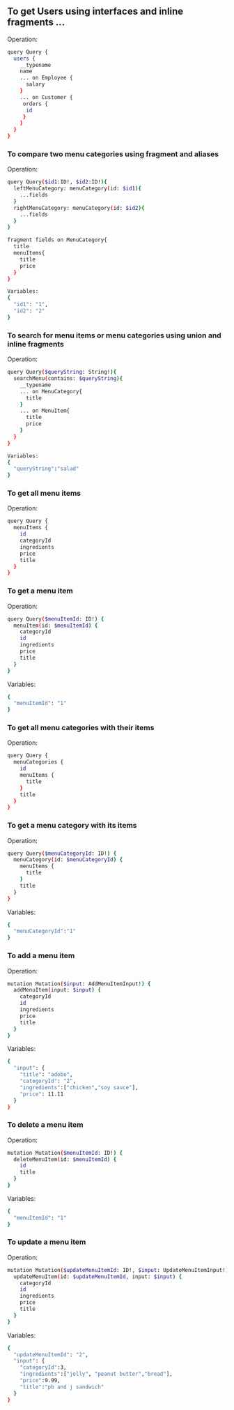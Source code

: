 ## To get Users using interfaces and inline fragments ...

Operation:

```bash
query Query {
  users {
    __typename
    name
    ... on Employee {
      salary
    }
    ... on Customer {
     orders {
      id
     }
    }
  }
}
```

### To compare two menu categories using fragment and aliases

Operation:

```bash
query Query($id1:ID!, $id2:ID!){
  leftMenuCategory: menuCategory(id: $id1){
    ...fields
  }
  rightMenuCategory: menuCategory(id: $id2){
    ...fields
  }
}

fragment fields on MenuCategory{
  title
  menuItems{
    title
    price
  }
}
```

```bash
Variables:
{
  "id1": "1",
  "id2": "2"
}
```

### To search for menu items or menu categories using union and inline fragments

Operation:

```bash
query Query($queryString: String!){
  searchMenu(contains: $queryString){
    __typename
    ... on MenuCategory{
      title
    }
    ... on MenuItem{
      title
      price
    }
  }
}
```

```bash
Variables:
{
  "queryString":"salad"
}
```

### To get all menu items

Operation:

```bash
query Query {
  menuItems {
    id
    categoryId
    ingredients
    price
    title
  }
}
```

### To get a menu item

Operation:

```bash
query Query($menuItemId: ID!) {
  menuItem(id: $menuItemId) {
    categoryId
    id
    ingredients
    price
    title
  }
}
```

Variables:

```bash
{
  "menuItemId": "1"
}
```

### To get all menu categories with their items

Operation:

```bash
query Query {
  menuCategories {
    id
    menuItems {
      title
    }
    title
  }
}
```

### To get a menu category with its items

Operation:

```bash
query Query($menuCategoryId: ID!) {
  menuCategory(id: $menuCategoryId) {
    menuItems {
      title
    }
    title
  }
}
```

Variables:

```bash
{
  "menuCategoryId":"1"
}
```

### To add a menu item

Operation:

```bash
mutation Mutation($input: AddMenuItemInput!) {
  addMenuItem(input: $input) {
    categoryId
    id
    ingredients
    price
    title
  }
}
```

Variables:

```bash
{
  "input": {
    "title": "adobo",
    "categoryId": "2",
    "ingredients":["chicken","soy sauce"],
    "price": 11.11
  }
}
```

### To delete a menu item

Operation:

```bash
mutation Mutation($menuItemId: ID!) {
  deleteMenuItem(id: $menuItemId) {
    id
    title
  }
}
```

Variables:

```bash
{
  "menuItemId": "1"
}
```

### To update a menu item

Operation:

```bash
mutation Mutation($updateMenuItemId: ID!, $input: UpdateMenuItemInput!) {
  updateMenuItem(id: $updateMenuItemId, input: $input) {
    categoryId
    id
    ingredients
    price
    title
  }
}
```

Variables:

```bash
{
  "updateMenuItemId": "2",
  "input": {
    "categoryId":3,
    "ingredients":["jelly", "peanut butter","bread"],
    "price":9.99,
    "title":"pb and j sandwich"
  }
}
```
